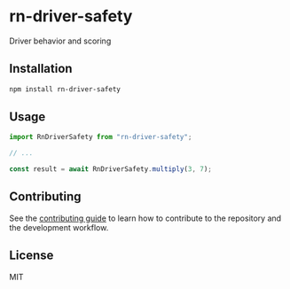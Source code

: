 # rn-driver-safety

Driver behavior and scoring

## Installation

```sh
npm install rn-driver-safety
```

## Usage

```js
import RnDriverSafety from "rn-driver-safety";

// ...

const result = await RnDriverSafety.multiply(3, 7);
```

## Contributing

See the [contributing guide](CONTRIBUTING.md) to learn how to contribute to the repository and the development workflow.

## License

MIT
